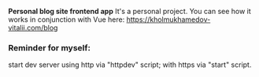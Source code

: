 **Personal blog site frontend app**
It's a personal project. You can see how it works in conjunction with Vue here:
https://kholmukhamedov-vitalii.com/blog

### Reminder for myself:

start dev server using http via "httpdev" script;
with https via "start" script.
